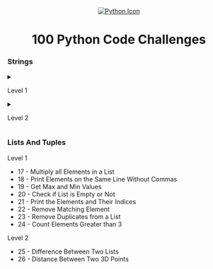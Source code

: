 <div align="center">
    <a href="https://skillicons.dev">
    <img src="https://skillicons.dev/icons?i=python" alt="Python Icon"/>
    </a>
</div>
<div align="center">
    <h1>100 Python Code Challenges</h1>
</div>

<div Section Strings>
    <h3 >Strings</h3>
    <details>
    <summary><p>Level 1</p></summary>
    <ul>
        <li>01 - Print the length of a String</li>
        <li>02 - Print the Character at a Specific Index</li>
        <li>03 - Reverse a String</li>
        <li>04 - Print the First and Last Three Characters of a String</li>
        <li>05 - Remove Characters at Even Indices</li>
        <li>06 - Check if a String Only Contains Numbers</li>
        <li>07 - Remove nth Character from a String</li>
        <li>08 - Replace a Character in a String</li>
    </ul>
    </details>
    <details>
    <summary><p>Level 2</p></summary>
    <ul>
        <li>09 - Change Commas by Dots</li>
        <li>10 - Check if String Contains All Letters in the Alphabet</li>
        <li>11 - Remove Spaces from a String</li>
        <li>12 - Check if a String Starts with a Prefix</li>
        <li>13 - Check if a String Ends with a Suffix</li>
        <li>14 - Reverse Words in a String</li>
        <li>15 - Count Repeated Chars</li>
        <li>16 - Sort in Alphabetical Order</li>
    </ul>
    </details>
</div>

<div Section Lists And Tuples>
    <h3>Lists And Tuples</h3>
    <summary><p>Level 1</p></summary>
    <ul>
        <li>17 - Multiply all Elements in a List</li>
        <li>18 - Print Elements on the Same Line Without Commas</li>
        <li>19 -  Get Max and Min Values</li>
        <li>20 - Check if List is Empty or Not</li>
        <li>21 - Print the Elements and Their Indices</li>
        <li>22 - Remove Matching Element</li>
        <li>23 - Remove Duplicates from a List</li>
        <li>24 - Count Elements Greater than 3</li>
    </ul>
    </details>
    <summary><p>Level 2</p></summary>
    <ul>
        <li>25 - Difference Between Two Lists</li>
        <li>26 - Distance Between Two 3D Points</li>
    </ul>
    </details>
</div>
